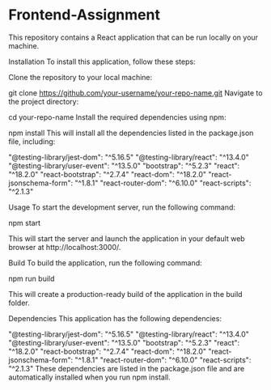 # Frontend-Assignment
This repository contains a React application that can be run locally on your machine.

Installation
To install this application, follow these steps:

Clone the repository to your local machine:

git clone https://github.com/your-username/your-repo-name.git
Navigate to the project directory:

cd your-repo-name
Install the required dependencies using npm:

npm install
This will install all the dependencies listed in the package.json file, including:

"@testing-library/jest-dom": "^5.16.5"
"@testing-library/react": "^13.4.0"
"@testing-library/user-event": "^13.5.0"
"bootstrap": "^5.2.3"
"react": "^18.2.0"
"react-bootstrap": "^2.7.4"
"react-dom": "^18.2.0"
"react-jsonschema-form": "^1.8.1"
"react-router-dom": "^6.10.0"
"react-scripts": "^2.1.3"

Usage
To start the development server, run the following command:

npm start

This will start the server and launch the application in your default web browser at http://localhost:3000/.

Build
To build the application, run the following command:

npm run build

This will create a production-ready build of the application in the build folder.

Dependencies
This application has the following dependencies:

"@testing-library/jest-dom": "^5.16.5"
"@testing-library/react": "^13.4.0"
"@testing-library/user-event": "^13.5.0"
"bootstrap": "^5.2.3"
"react": "^18.2.0"
"react-bootstrap": "^2.7.4"
"react-dom": "^18.2.0"
"react-jsonschema-form": "^1.8.1"
"react-router-dom": "^6.10.0"
"react-scripts": "^2.1.3"
These dependencies are listed in the package.json file and are automatically installed when you run npm install.
